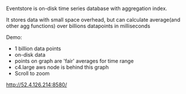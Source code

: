 Eventstore is on-disk time series database with aggregation index.

It stores data with small space overhead, but can calculate average(and other agg functions) over billions datapoints in milliseconds

Demo:
* 1 billion data points
* on-disk data
* points on graph are 'fair' averages for time range
* c4.large aws node is behind this graph
* Scroll to zoom

http://52.4.126.214:8580/
